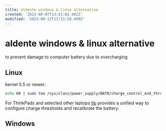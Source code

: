 ```yaml
---
title: aldente windows & linux alternative
created: '2023-08-07T13:41:02.482Z'
modified: '2023-08-12T13:51:58.499Z'
---
```


# aldente windows & linux alternative

to prevent damage to computer battery due to overcharging

## Linux

kernel 5.5 or newer:

```bash
echo 60 | sudo tee /sys/class/power_supply/BAT0/charge_control_end_threshold
```

For ThinkPads and selected other laptops [tlp](https://linrunner.de/tlp) provides a unified way
 to configure charge thresholds and recalibrate the battery.


## Windows
